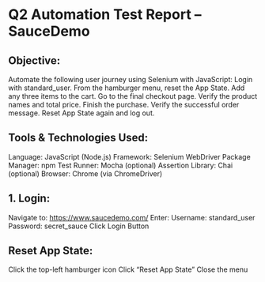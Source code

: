 # Q2 Automation Test Report – SauceDemo
## Objective:
Automate the following user journey using Selenium with JavaScript:
Login with standard_user.
From the hamburger menu, reset the App State.
Add any three items to the cart.
Go to the final checkout page.
Verify the product names and total price.
Finish the purchase.
Verify the successful order message.
Reset App State again and log out.

## Tools & Technologies Used:
Language: JavaScript (Node.js)
Framework: Selenium WebDriver
Package Manager: npm
Test Runner: Mocha (optional)
Assertion Library: Chai (optional)
Browser: Chrome (via ChromeDriver)

## 1. Login:
Navigate to: https://www.saucedemo.com/
Enter:
Username: standard_user
Password: secret_sauce
Click Login Button

## Reset App State:
Click the top-left hamburger icon
Click “Reset App State”
Close the menu
